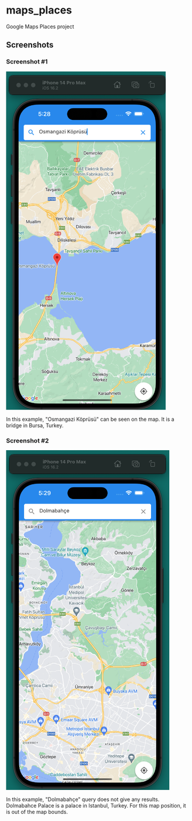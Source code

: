 # maps_places

Google Maps Places project

## Screenshots

### Screenshot #1
![Screenshot #1](screenshot_1.png)

In this example, "Osmangazi Köprüsü" can be seen on the map. It is a bridge in Bursa, Turkey.

### Screenshot #2
![Screenshot #2](screenshot_2.png)

In this example, "Dolmabahçe" query does not give any results. Dolmabahce Palace is a palace in Istanbul, Turkey. For this map position, it is out of the map bounds.  